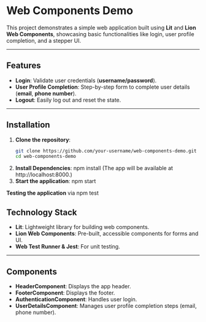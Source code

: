 # Web Components Demo

This project demonstrates a simple web application built using **Lit** and **Lion Web Components**, showcasing basic functionalities like login, user profile completion, and a stepper UI.

---

## Features

- **Login**: Validate user credentials (**username/password**).
- **User Profile Completion**: Step-by-step form to complete user details (**email**, **phone number**).
- **Logout**: Easily log out and reset the state.

---

## Installation

1. **Clone the repository**:
   ```bash
   git clone https://github.com/your-username/web-components-demo.git
   cd web-components-demo
2. **Install Dependencies**:
   npm install
   (The app will be available at http://localhost:8000.)
3. **Start the application**:
   npm start

**Testing the application** via npm test

## Technology Stack

- **Lit**: Lightweight library for building web components.
- **Lion Web Components**: Pre-built, accessible components for forms and UI.
- **Web Test Runner & Jest**: For unit testing.

---

## Components

- **HeaderComponent**: Displays the app header.
- **FooterComponent**: Displays the footer.
- **AuthenticationComponent**: Handles user login.
- **UserDetailsComponent**: Manages user profile completion steps (email, phone number).
